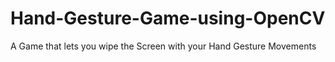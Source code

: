 # Hand-Gesture-Game-using-OpenCV
A Game that lets you wipe the Screen with your Hand Gesture Movements
